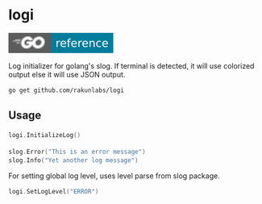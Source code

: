 # logi

[![Go PKG](https://raw.githubusercontent.com/rakunlabs/.github/main/assets/badges/gopkg.svg)](https://pkg.go.dev/github.com/rakunlabs/logi)

Log initializer for golang's slog.
If terminal is detected, it will use colorized output else it will use JSON output.

```sh
go get github.com/rakunlabs/logi
```

## Usage

```go
logi.InitializeLog()

slog.Error("This is an error message")
slog.Info("Yet another log message")
```

For setting global log level, uses level parse from slog package.

```go
logi.SetLogLevel("ERROR")
```
